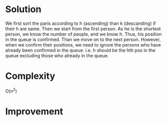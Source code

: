 # Solution

We first sort the paris according to h (ascending) than k (descanding) if their h are same.
Then we start from the first person. As he is the shortest person, we know the number of people, and we know h. Thus, his position in the queue is confirmed. Than we move on to the next person. However, when we confirm their positions, we need to ignore the persons who have already been confirmed in the queue. i.e. h should be the hth pos in the queue excluding those who already in the queue.

# Complexity

O(n<sup>2</sup>)

# Improvement


